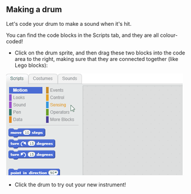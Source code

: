 ## Making a drum

Let's code your drum to make a sound when it's hit.

You can find the code blocks in the Scripts tab, and they are all colour-coded!

+ Click on the drum sprite, and then drag these two blocks into the code area to the right, making sure that they are connected together (like Lego blocks):

![screenshot](images/connect-block.gif)

+ Click the drum to try out your new instrument!